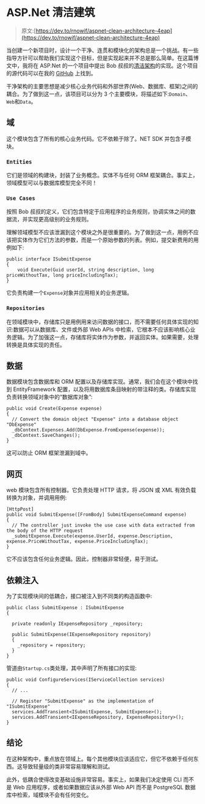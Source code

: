# ASP.Net 清洁建筑

> 原文:[https://dev.to/rnowif/aspnet-clean-architecture-4eap](https://dev.to/rnowif/aspnet-clean-architecture-4eap)

当创建一个新项目时，设计一个干净、连贯和模块化的架构总是一个挑战。有一些指导方针可以帮助我们实现这个目标，但是实现起来并不总是那么简单。在这篇博文中，我将在 ASP.Net 的一个项目中提出 Bob 叔叔的[清洁架构](https://blog.cleancoder.com/uncle-bob/2012/08/13/the-clean-architecture.html)的实现。这个项目的源代码可以在我的 [GitHub](https://github.com/rnowif/Expenses) 上找到。

干净架构的主要思想是减少核心业务代码和外部世界(Web、数据库、框架)之间的耦合。为了做到这一点，该项目可以分为 3 个主要模块，将描述如下:`Domain`、`Web`和`Data`。

## [](#domain)域

这个模块包含了所有的核心业务代码。它不依赖于除了。NET SDK 并包含子模块。

### [](#-raw-entities-endraw-)`Entities`

它们是领域的构建块，封装了业务概念。实体不与任何 ORM 框架耦合。事实上，领域模型可以与数据库模型完全不同！

### [](#-raw-use-cases-endraw-)`Use Cases`

按照 Bob 叔叔的定义，它们包含特定于应用程序的业务规则，协调实体之间的数据流，并实现更高级别的业务规则。

理解领域模型不应该泄漏到这个模块之外是很重要的。为了做到这一点，用例不应该把实体作为它们方法的参数，而是一个原始参数的列表。例如，提交新费用的用例如下:

```
public interface ISubmitExpense
{
    void Execute(Guid userId, string description, long priceWithoutTax, long priceIncludingTax);
} 
```

它负责构建一个`Expense`对象并应用相关的业务逻辑。

### [](#-raw-repositories-endraw-)`Repositories`

在领域模块中，存储库只是用例用来访问数据的接口，而不需要任何具体实现的知识:数据可以从数据库、文件或外部 Web APIs 中检索，它根本不应该影响核心业务逻辑。为了加强这一点，存储库将实体作为参数，并返回实体。如果需要，处理转换是具体实现的责任。

## [](#data)数据

数据模块包含数据库和 ORM 配置以及存储库实现。通常，我们会在这个模块中找到 EntityFramework 配置，以及将用数据库条目映射的带注释的类。存储库实现负责转换领域对象中的“数据库对象”:

```
public void Create(Expense expense)
{
  // Convert the domain object "Expense" into a database object "DbExpense"
  _dbContext.Expenses.Add(DbExpense.FromExpense(expense));
  _dbContext.SaveChanges();
} 
```

这可以防止 ORM 框架泄漏到域中。

## [](#web)网页

web 模块包含所有控制器。它负责处理 HTTP 请求，将 JSON 或 XML 有效负载转换为对象，并调用用例:

```
[HttpPost]
public void SubmitExpense([FromBody] SubmitExpenseCommand expense)
{
  // The controller just invoke the use case with data extracted from the body of the HTTP request
  _submitExpense.Execute(expense.UserId, expense.Description, expense.PriceWithoutTax, expense.PriceIncludingTax);
} 
```

它不应该包含任何业务逻辑。因此，控制器非常轻便，易于测试。

## [](#dependency-injection)依赖注入

为了实现模块间的低耦合，接口被注入到不同类的构造函数中:

```
public class SubmitExpense : ISubmitExpense
{

  private readonly IExpenseRepository _repository;

  public SubmitExpense(IExpenseRepository repository)
  {
    _repository = repository;
  }
} 
```

管道由`Startup.cs`类处理，其中声明了所有接口的实现:

```
public void ConfigureServices(IServiceCollection services)
{
  // ...

  // Register "SubmitExpense" as the implementation of "ISubmitExpense"
  services.AddTransient<ISubmitExpense, SubmitExpense>();
  services.AddTransient<IExpenseRepository, ExpenseRepository>();
} 
```

## [](#conclusion)结论

在这种架构中，重点放在领域上。每个其他模块应该适应它，但它不依赖于任何东西。这导致轻量级的类非常容易理解和测试。

此外，低耦合使得改变基础设施非常容易。事实上，如果我们决定使用 CLI 而不是 Web 应用程序，或者如果数据应该从外部 Web API 而不是 PostgreSQL 数据库中检索，域模块不会有任何变化。